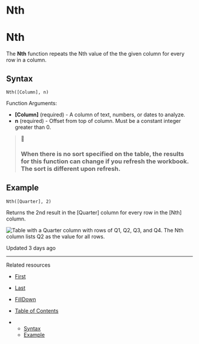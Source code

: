 # Nth

# Nth

The **Nth** function repeats the Nth value of the the given column for every row in a column.

## Syntax

`Nth([Column], n)`

Function Arguments:

* **[Column]** (required) - A column of text, numbers, or dates to analyze.
* **n** (required) - Offset from top of column. Must be a constant integer greater than 0.

> 🚩
>
> ### When there is no sort specified on the table, the results for this function can change if you refresh the workbook. The sort is different upon refresh.

## Example

`Nth([Quarter], 2)`

Returns the 2nd result in the [Quarter] column for every row in the [Nth] column.

![Table with a Quarter column with rows of Q1, Q2, Q3, and Q4. The Nth column lists Q2 as the value for all rows.](https://files.readme.io/cc2ab6f-9.png)

Updated 3 days ago

---

Related resources

* [First](/docs/first)
* [Last](/docs/last)
* [FillDown](/docs/filldown)

* [Table of Contents](#)
* + [Syntax](#syntax)
  + [Example](#example)